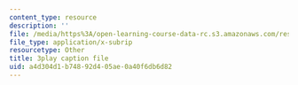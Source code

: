 ```yaml
---
content_type: resource
description: ''
file: /media/https%3A/open-learning-course-data-rc.s3.amazonaws.com/res-6-012-introduction-to-probability-spring-2018/a4d304d1b74892d405ae0a40f6db6d82_cph71QcwHeQ.srt
file_type: application/x-subrip
resourcetype: Other
title: 3play caption file
uid: a4d304d1-b748-92d4-05ae-0a40f6db6d82
---
```

